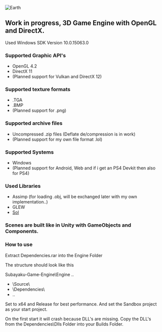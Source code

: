 ![Earth](http://i.imgur.com/U4SmFet.png)

## Work in progress, 3D Game Engine with OpenGL and DirectX.

Used Windows SDK Version 10.0.15063.0

### Supported Graphic API's
* OpenGL 4.2
* DirectX 11
* (Planned support for Vulkan and DirectX 12)

### Supported texture formats
* .TGA
* .BMP
* (Planned support for .png)

### Supported archive files
* Uncompressed .zip files (Deflate de/compression is in work)
* (Planned support for my own file format .lol)

### Supported Systems
* Windows
* (Planned support for Android, Web and if i get an PS4 Devkit then also for PS4)

### Used Libraries
* Assimp (for loading .obj, will be exchanged later with my own implementation..)
* GLEW 
* [Sol](https://github.com/ThePhD/sol2) 

### Scenes are built like in Unity with GameObjects and Components.

### How to use

Extract Dependencies.rar into the Engine Folder

The structure should look like this

Subayaku-Game-Engine\Engine ..
* \Source\
* \Dependencies\
* ..
     
Set to x64 and Release for best performance. And set the Sandbox project as your start project.

On the first start it will crash because DLL's are missing. Copy the DLL's from the Dependencies\Dlls Folder into 
your Builds Folder.
